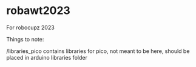 # robawt2023

For robocupz 2023

Things to note:

/libraries_pico contains libraries for pico, not meant to be here, should be placed in arduino libraries folder